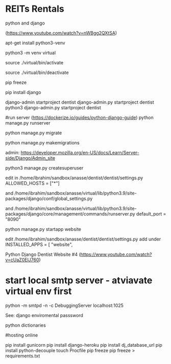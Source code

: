 # REITs Rentals

python and django

(https://www.youtube.com/watch?v=nWBgg2QXtSA)

apt-get install python3-venv

python3 -m venv virtual

source ./virtual/bin/activate

source ./virtual/bin/deactivate


pip freeze

pip install django

django-admin startproject dentist
django-admin.py startproject dentist
python3 django-admin.py startproject dentist

#run server (https://dockerize.io/guides/python-django-guide)
python manage.py runserver

python manage.py migrate

python manage.py makemigrations

admin: 
https://developer.mozilla.org/en-US/docs/Learn/Server-side/Django/Admin_site

python3 manage.py createsuperuser

edit
in /home/ibrahim/sandbox/anasse/dentist/dentist/settings.py
ALLOWED_HOSTS = ["*"]

and
/home/ibrahim/sandbox/anasse/virtual/lib/python3.9/site-packages/django/conf/global_settings.py

and 
/home/ibrahim/sandbox/anasse/virtual/lib/python3.9/site-packages/django/core/management/commands/runserver.py
default_port = "8090"

python manage.py startapp website

edit
/home/ibrahim/sandbox/anasse/dentist/dentist/settings.py
add under INSTALLED_APPS = [
 "website", 
 
 Python Django Dentist Website #4
(https://www.youtube.com/watch?v=cUaZ0ElJ760)



# start local smtp server - atviavate virtual env first
python -m smtpd -n -c DebuggingServer localhost:1025

See:
django enviromental passsword

python dictionaries

#hosting online

pip install gunicorn
pip install django-heroku
pip install dj_database_url
pip install python-decouple
touch Procfile
pip freeze
pip freeze > requirements.txt